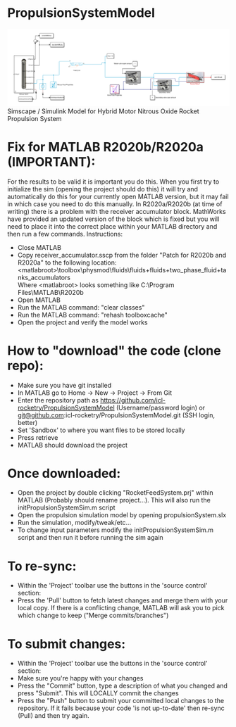 # PropulsionSystemModel
![Alt Image](img/systemPic.PNG?raw=true "Image")  
Simscape / Simulink Model for Hybrid Motor Nitrous Oxide Rocket Propulsion System

# Fix for MATLAB R2020b/R2020a (IMPORTANT):
For the results to be valid it is important you do this. When you first try to initialize the sim (opening the project should do this) it will try and automatically do this for your currently open MATLAB version, but it may fail in which case you need to do this manually. In R2020a/R2020b (at time of writing) there is a problem with the receiver accumulator block. MathWorks have provided an updated version of the block which is fixed but you will need to place it into the correct place within your MATLAB directory and then run a few commands.
Instructions:
- Close MATLAB
- Copy receiver_accumulator.sscp from the folder "Patch for R2020b and R2020a" to the following location:
\<matlabroot\>\toolbox\physmod\fluids\fluids\+fluids\+two_phase_fluid\+tanks_accumulators\
Where \<matlabroot\> looks something like C:\Program Files\MATLAB\R2020b
- Open MATLAB
- Run the MATLAB command: "clear classes"
- Run the MATLAB command: "rehash toolboxcache"
- Open the project and verify the model works

# How to "download" the code (clone repo):
- Make sure you have git installed
- In MATLAB go to Home -> New -> Project -> From Git
- Enter the repository path as https://github.com/icl-rocketry/PropulsionSystemModel (Username/password login) or git@github.com:icl-rocketry/PropulsionSystemModel.git (SSH login, better)
- Set 'Sandbox' to where you want files to be stored locally
- Press retrieve
- MATLAB should download the project

# Once downloaded:
- Open the project by double clicking "RocketFeedSystem.prj" within MATLAB (Probably should rename project...). This will also run the initPropulsionSystemSim.m script
- Open the propulsion simulation model by opening propulsionSystem.slx
- Run the simulation, modify/tweak/etc...
- To change input parameters modify the initPropulsionSystemSim.m script and then run it before running the sim again

# To re-sync:
- Within the 'Project' toolbar use the buttons in the 'source control' section:
- Press the 'Pull' button to fetch latest changes and merge them with your local copy. If there is a conflicting change, MATLAB will ask you to pick which change to keep ("Merge commits/branches")

# To submit changes:
- Within the 'Project' toolbar use the buttons in the 'source control' section:
- Make sure you're happy with your changes
- Press the "Commit" button, type a description of what you changed and press "Submit". This will LOCALLY commit the changes
- Press the "Push" button to submit your committed local changes to the repository. If it fails because your code 'is not up-to-date' then re-sync (Pull) and then try again.

